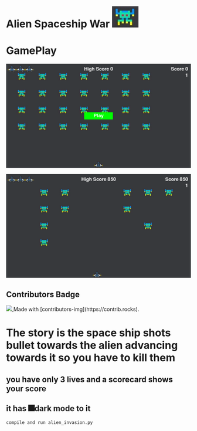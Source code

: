 # Alien Spaceship War ![](/images/alien.bmp)


# GamePlay
![](01.png)


![](02.png)
## Contributors Badge
<a href="https://github.com/dipsonu10/Alien-SpaceShipWar/graphs/contributors">
<img src="https://contrib.rocks/image?repo=dipsonu10/Alien-SpaceShipWar" />
</a>
Made with [contributors-img](https://contrib.rocks).



# The story is the space ship shots bullet towards the alien advancing towards it so you have to kill them
## you have only 3 lives and a scorecard shows your score
## it has 🎆dark mode to it

```
compile and run alien_invasion.py
```
